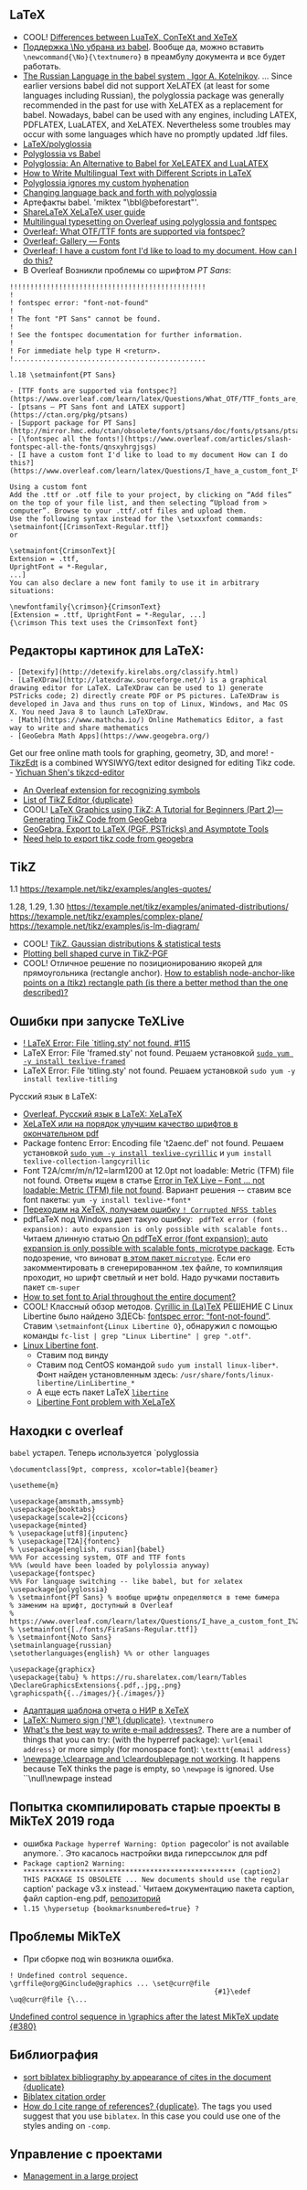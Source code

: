 ## LaTeX
- COOL! [Differences between LuaTeX, ConTeXt and XeTeX](https://tex.stackexchange.com/questions/36/differences-between-luatex-context-and-xetex)
- [Поддержка \No убрана из babel](https://www.linux.org.ru/forum/general/9583562). 
Вообще да, можно вставить `\newcommand{\No}{\textnumero}` в преамбулу документа и все будет работать.
- [The Russian Language in the babel system , Igor A. Kotelnikov](http://ctan.math.illinois.edu/languages/babel/contrib/russian/russianb.pdf).  ... Since earlier versions babel did not support XeLATEX (at least for some languages including Russian), the polyglossia package was generally recommended in the past for use with XeLATEX as a replacement for babel. Nowadays, babel can be used with any engines, including LATEX, PDFLATEX, LuaLATEX, and XeLATEX. Nevertheless some troubles may occur with some languages which have no promptly updated .ldf files.
- [LaTeX/polyglossia](https://ru.wikibooks.org/wiki/LaTeX/polyglossia)
- [Polyglossia vs Babel](https://tex.stackexchange.com/questions/88481/polyglossia-vs-babel)
- [Polyglossia: An Alternative to Babel for XeLEATEX and LuaLATEX](http://mirrors.ibiblio.org/CTAN/macros/xetex/latex/polyglossia/polyglossia.pdf)
- [How to Write Multilingual Text with Different Scripts in LaTeX](https://www.overleaf.com/latex/examples/how-to-write-multilingual-text-with-different-scripts-in-latex/wfdxqhcyyjxz#.W6D44mj7SUk)
- [Polyglossia ignores my custom hyphenation](https://tex.stackexchange.com/questions/229915/polyglossia-ignores-my-custom-hyphenation)
- [Changing language back and forth with polyglossia](https://tex.stackexchange.com/questions/186156/changing-language-back-and-forth-with-polyglossia)
- Артефакты babel. 'miktex "\bbl@beforestart"'.
- [ShareLaTeX XeLaTeX user guide](https://ru.sharelatex.com/learn/latex/XeLaTeX)
- [Multilingual typesetting on Overleaf using polyglossia and fontspec](https://ru.overleaf.com/learn/latex/Multilingual_typesetting_on_Overleaf_using_polyglossia_and_fontspec)
- [Overleaf: What OTF/TTF fonts are supported via fontspec?](https://www.overleaf.com/help/193-what-otf-slash-ttf-fonts-are-supported-via-fontspec#.W6EG_Gj7SUk)
- [Overleaf: Gallery — Fonts](https://www.overleaf.com/gallery/tagged/fonts#.W6EG-mj7SUk)
- [Overleaf: I have a custom font I'd like to load to my document. How can I do this?](https://www.overleaf.com/help/73-i-have-a-custom-font-id-like-to-load-to-my-document-how-can-i-do-this#.W6EHzGj7SUk)
- В Overleaf Возникли проблемы со шрифтом _PT Sans_:
```
!!!!!!!!!!!!!!!!!!!!!!!!!!!!!!!!!!!!!!!!!!!!!!!!
!
! fontspec error: "font-not-found"
! 
! The font "PT Sans" cannot be found.
! 
! See the fontspec documentation for further information.
! 
! For immediate help type H <return>.
!...............................................  
                                                  
l.18 \setmainfont{PT Sans}
```
	- [TTF fonts are supported via fontspec?](https://www.overleaf.com/learn/latex/Questions/What_OTF/TTF_fonts_are_supported_via_fontspec%3F)
	- [ptsans – PT Sans font and LATEX support](https://ctan.org/pkg/ptsans)
	- [Support package for PT Sans](http://mirror.hmc.edu/ctan/obsolete/fonts/ptsans/doc/fonts/ptsans/ptsans.pdf)
	- [\fontspec all the fonts!](https://www.overleaf.com/articles/slash-fontspec-all-the-fonts/qnsxyhrgjsgs)
	- [I have a custom font I'd like to load to my document How can I do this?](https://www.overleaf.com/learn/latex/Questions/I_have_a_custom_font_I%27d_like_to_load_to_my_document._How_can_I_do_this%3F)
```
Using a custom font
Add the .ttf or .otf file to your project, by clicking on “Add files” on the top of your file list, and then selecting “Upload from > computer”. Browse to your .ttf/.otf files and upload them.
Use the following syntax instead for the \setxxxfont commands:
\setmainfont{[CrimsonText-Regular.ttf]}
or

\setmainfont{CrimsonText}[ 
Extension = .ttf,
UprightFont = *-Regular,
...]
You can also declare a new font family to use it in arbitrary situations:

\newfontfamily{\crimson}{CrimsonText}
[Extension = .ttf, UprightFont = *-Regular, ...]
{\crimson This text uses the CrimsonText font}
```
## Редакторы картинок для LaTeX:
	- [Detexify](http://detexify.kirelabs.org/classify.html)
	- [LaTeXDraw](http://latexdraw.sourceforge.net/) is a graphical drawing editor for LaTeX. LaTeXDraw can be used to 1) generate PSTricks code; 2) directly create PDF or PS pictures. LaTeXDraw is developed in Java and thus runs on top of Linux, Windows, and Mac OS X. You need Java 8 to launch LaTeXDraw.
	- [Math](https://www.mathcha.io/) Online Mathematics Editor, a fast way to write and share mathematics
	- [GeoGebra Math Apps](https://www.geogebra.org/)
Get our free online math tools for graphing, geometry, 3D, and more!
	- [TikzEdt](http://www.tikzedt.org/) is a combined WYSIWYG/text editor designed for editing Tikz code.
	- [Yichuan Shen's tikzcd-editor](http://tikzcd.yichuanshen.de/)
- [An Overleaf extension for recognizing symbols](https://latex.net/extexify/)
- [List of TikZ Editor {duplicate}](https://tex.stackexchange.com/questions/80418/list-of-tikz-editor)
- COOL! [LaTeX Graphics using TikZ: A Tutorial for Beginners (Part 2)—Generating TikZ Code from GeoGebra](https://ru.overleaf.com/learn/latex/LaTeX_Graphics_using_TikZ%3A_A_Tutorial_for_Beginners_(Part_2)%E2%80%94Generating_TikZ_Code_from_GeoGebra)
- [GeoGebra. Export to LaTeX (PGF, PSTricks) and Asymptote Tools](https://wiki.geogebra.org/en/Export_to_LaTeX_(PGF,_PSTricks)_and_Asymptote)
- [Need help to export tikz code from geogebra](https://tex.stackexchange.com/questions/445331/need-help-to-export-tikz-code-from-geogebra)

## TikZ
1.1
https://texample.net/tikz/examples/angles-quotes/

1.28, 1.29, 1.30 
https://texample.net/tikz/examples/animated-distributions/
https://texample.net/tikz/examples/complex-plane/
https://texample.net/tikz/examples/is-lm-diagram/

- COOL! [TikZ. Gaussian distributions & statistical tests](https://tikz.net/gaussians/)
- [Plotting bell shaped curve in TikZ-PGF](https://tex.stackexchange.com/questions/43610/plotting-bell-shaped-curve-in-tikz-pgf)
- COOL! Отличное решение по позиционированию якорей для прямоугольника (rectangle anchor). [How to establish node-anchor-like points on a (tikz) rectangle path (is there a better method than the one described)?](https://tex.stackexchange.com/questions/47704/how-to-establish-node-anchor-like-points-on-a-tikz-rectangle-path-is-there-a)


## Ошибки при запуске TeXLive
- [! LaTeX Error: File `titling.sty' not found. #115](https://github.com/rstudio/bookdown/issues/115)
- LaTeX Error: File 'framed.sty' not found. Решаем установкой [`sudo yum -y install texlive-framed`](https://github.com/rstudio/rmarkdown/issues/39)
- LaTeX Error: File 'titling.sty' not found. Решаем установкой `sudo yum -y install texlive-titling`

Русский язык в LaTeX:
- [Overleaf. Русский язык в LaTeX: XeLaTeX](https://www.overleaf.com/latex/templates/5-dot-2-2-russkii-iazyk-v-latex-xelatex/skfzmvgdgvnk)
- [XeLaTeX или на порядок улучшим качество шрифтов в окончательном pdf](http://astronu.jinr.ru/wiki/index.php/XeLaTeX_%D0%B8%D0%BB%D0%B8_%D0%BD%D0%B0_%D0%BF%D0%BE%D1%80%D1%8F%D0%B4%D0%BE%D0%BA_%D1%83%D0%BB%D1%83%D1%87%D1%88%D0%B8%D0%BC_%D0%BA%D0%B0%D1%87%D0%B5%D1%81%D1%82%D0%B2%D0%BE_%D1%88%D1%80%D0%B8%D1%84%D1%82%D0%BE%D0%B2_%D0%B2_%D0%BE%D0%BA%D0%BE%D0%BD%D1%87%D0%B0%D1%82%D0%B5%D0%BB%D1%8C%D0%BD%D0%BE%D0%BC_pdf)
- Package fontenc Error: Encoding file 't2aenc.def' not found. Решаем установкой [`sudo yum -y install texlive-cyrillic`](http://tex.stackexchange.com/questions/5079/what-is-wrong-with-my-cyrillic-text)
 и `yum install texlive-collection-langcyrillic`
- Font T2A/cmr/m/n/12=larm1200 at 12.0pt not loadable: Metric (TFM) file not found. Ответы ищем в статье [Error in TeX Live – Font … not loadable: Metric (TFM) file not found](http://tex.stackexchange.com/questions/75166/error-in-tex-live-font-not-loadable-metric-tfm-file-not-found). Вариант решения -- ставим все font пакеты: `yum -y install texlive-*font*`
- [Переходим на XeTeX, получаем ошибку `! Corrupted NFSS tables`](http://tex.stackexchange.com/questions/237188/corrupted-nfss-tables)
- pdfLaTeX под Windows дает такую ошибку: ` pdfTeX error (font expansion): auto expansion is only possible with scalable fonts.`. Читаем длинную статью 
[On pdfTeX error (font expansion): auto expansion is only possible with scalable fonts, microtype package](http://tex.stackexchange.com/questions/283960/on-pdftex-error-font-expansion-auto-expansion-is-only-possible-with-scalable).
Есть подозрение, что виноват [в этом пакет `microtype`](http://tex.stackexchange.com/questions/10706/pdftex-error-font-expansion-auto-expansion-is-only-possible-with-scalable). Если его закомментировать в сгенерированном .tex файле, то компиляция проходит, но шрифт светлый и нет bold.
Надо ручками поставить пакет `cm-super`
- [How to set font to Arial throughout the entire document?](http://tex.stackexchange.com/questions/23957/how-to-set-font-to-arial-throughout-the-entire-document)
- COOL! Классный обзор методов. [Cyrillic in (La)TeX](http://tex.stackexchange.com/questions/816/cyrillic-in-latex)
РЕШЕНИЕ С Linux Libertine было найдено ЗДЕСЬ: [fontspec error: “font-not-found”](http://tex.stackexchange.com/questions/266101/fontspec-error-font-not-found).
Ставим `\setmainfont{Linux Libertine O}`, обнаружил с помощью команды `fc-list | grep "Linux Libertine" | grep ".otf"`.
- [Linux Libertine font](http://www.linuxlibertine.org/index.php?id=1&L=1).
	- Ставим под винду
	- Ставим под CentOS командой `sudo yum install linux-liber*`. Фонт найден установленным здесь: `/usr/share/fonts/linux-libertine/LinLibertine_*`
	- А еще есть пакет LaTeX [`libertine`](https://www.ctan.org/tex-archive/fonts/libertine/)
	- [Libertine Font problem with XeLaTeX](http://tex.stackexchange.com/questions/105970/font-problem-with-xelatex)


## Находки с overleaf
`babel` устарел. Теперь используется `polyglossia
```
\documentclass[9pt, compress, xcolor=table]{beamer}

\usetheme{m}

\usepackage{amsmath,amssymb}
\usepackage{booktabs}
\usepackage[scale=2]{ccicons}
\usepackage{minted}
% \usepackage[utf8]{inputenc}
% \usepackage[T2A]{fontenc}
% \usepackage[english, russian]{babel}
%%% For accessing system, OTF and TTF fonts
%%% (would have been loaded by polylossia anyway)
\usepackage{fontspec}
%%% For language switching -- like babel, but for xelatex
\usepackage{polyglossia}
% \setmainfont{PT Sans} % вообще шрифты определяются в теме бимера
% заменим на шрифт, доступный в Overleaf
% https://www.overleaf.com/learn/latex/Questions/I_have_a_custom_font_I%27d_like_to_load_to_my_document._How_can_I_do_this%3F
% \setmainfont{[./fonts/FiraSans-Regular.ttf]}
% \setmainfont{Noto Sans}
\setmainlanguage{russian}
\setotherlanguages{english} %% or other languages

\usepackage{graphicx}
\usepackage{tabu} % https://ru.sharelatex.com/learn/Tables
\DeclareGraphicsExtensions{.pdf,.jpg,.png}
\graphicspath{{../images/}{./images/}}

```
- [Адаптация шаблона отчета о НИР в XeTeX](http://dkhramov.dp.ua/Comp.NIRReportXeTeX#.XbijF5ozaUk)
- [LaTeX: Numero sign ('№') {duplicate}](https://tex.stackexchange.com/questions/40564/latex-numero-sign). `\textnumero`
- [What's the best way to write e-mail addresses?](https://tex.stackexchange.com/questions/268/whats-the-best-way-to-write-e-mail-addresses).
There are a number of things that you can try:
(with the hyperref package):
`\url{email address}`
or more simply (for monospace font):
`\texttt{email address}`
- [\newpage,\clearpage and \cleardoublepage not working](https://tex.stackexchange.com/questions/65698/newpage-clearpage-and-cleardoublepage-not-working/65699). It happens because TeX thinks the page is empty, so `\newpage` is ignored. Use ``\null\newpage instead

## Попытка скомпилировать старые проекты в MikTeX 2019 года
- ошибка `Package hyperref Warning: Option `pagecolor' is not available anymore.`. Это касалось настройки вида гиперссылок для pdf
- `Package caption2 Warning: ****************************************************
(caption2)                THIS PACKAGE IS OBSOLETE
...
New documents should use the regular `caption' package v3.x instead.`
Читаем документацию пакета caption, файл caption-eng.pdf, [репозиторий](https://gitlab.com/axelsommerfeldt/caption)
- `l.15 \hypersetup
                {bookmarksnumbered=true}
? `

## Проблемы MikTeX
- При сборке под win возникла ошибка.
```
! Undefined control sequence.
\grffile@org@Ginclude@graphics ... \set@curr@file
                                                  {#1}\edef \uq@curr@file {\...
```
[Undefined control sequence in \graphics after the latest MikTeX update {#380}](https://github.com/MiKTeX/miktex/issues/380)

## Библиография
- [sort biblatex bibliography by appearance of cites in the document {duplicate}](https://tex.stackexchange.com/questions/116088/sort-biblatex-bibliography-by-appearance-of-cites-in-the-document)
- [Biblatex citation order](https://tex.stackexchange.com/questions/51434/biblatex-citation-order)
- [How do I cite range of references? {duplicate}](https://tex.stackexchange.com/questions/103792/how-do-i-cite-range-of-references?noredirect=1&lq=1). The tags you used suggest that you use `biblatex`. In this case you could use one of the styles anding on `-comp`.

## Управление с проектами
- [Management in a large project](https://ru.overleaf.com/learn/latex/Management_in_a_large_project)